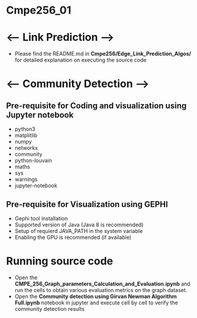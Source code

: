 # Cmpe256_01

# <-- Link Prediction -->

* Please find the README.md in **Cmpe256/Edge_Link_Prediction_Algos/** for detailed explanation on executing the source code

# <-- Community Detection -->

## Pre-requisite for Coding and visualization using Jupyter notebook
* python3
* matplitlib
* numpy
* networkx
* community
* python-louvain
* maths
* sys
* warnings
* jupyter-notebook

 ## Pre-requisite for Visualization using GEPHI
 * Gephi tool installation
 * Supported version of Java (Java 8 is recommended)
 * Setup of requierd JAVA_PATH in the system variable
 * Enabling the GPU is recommended (if available)
 


# Running source code

* Open the **CMPE_256_Graph_parameters_Calculation_and_Evaluation.ipynb** and run the cells to obtain various evaluation metrics on the graph dataset.
* Open the **Community detection using Girvan Newman Algorithm Full.ipynb** notebook in jupyter and execute cell by cell to verify the community detection results
